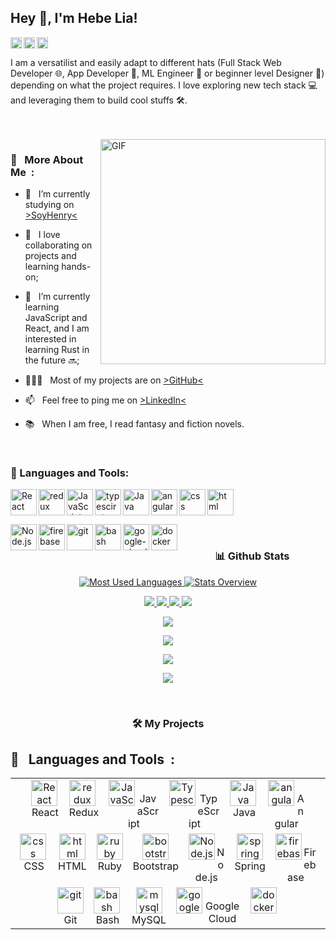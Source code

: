 ## Hey 👋, I'm Hebe Lia!

<a href='https://www.linkedin.com/in/hebelia/'><img align='left' alt="linkedin" src="https://raw.githubusercontent.com/hebelia/hebelia/561d474902b59c7429ec22bb73e225696c27b202/assets/linkedin.svg" height='18px'/></a>
<a href='https://twitter.com/jharahul98/'><img align='left' alt="twitter" src="https://raw.githubusercontent.com/hebelia/hebelia/561d474902b59c7429ec22bb73e225696c27b202/assets/twitter.svg" height='18px'/></a>
<a href='https://www.kaggle.com/rahuljha98/'><img alt="kaggle" src="https://raw.githubusercontent.com/hebelia/hebelia/561d474902b59c7429ec22bb73e225696c27b202/assets/kaggle.svg" height='18px'/></a>

I am a versatilist and easily adapt to different hats (Full Stack Web Developer 🌐, App Developer 📱, ML Engineer 🤖 or beginner level Designer 🎨) depending on what the project requires. I love exploring new tech stack 💻 and leveraging them to build cool stuffs 🛠️.

<br/>
<br/>

<img align="right" alt="GIF" src="https://raw.githubusercontent.com/hebelia/hebelia/assets/techstack.gif" width="360px"/>
  
### 🧐 &nbsp; More About Me &nbsp;:

- 🎯 &nbsp; I’m currently studying on [>SoyHenry<](https://www.soyhenry.com/)
- 🤝 &nbsp; I love collaborating on projects and learning hands-on;
- 🌱 &nbsp; I’m currently learning JavaScript and React, and I am interested in learning Rust in the future 🔜;
- 👨🏻‍💻 &nbsp; Most of my projects are on [>GitHub<](https://github.com/hebelia?tab=repositories)

- 📫 &nbsp; Feel free to ping me on [>LinkedIn<](https://www.linkedin.com/in/hebeliaromeu/)

- 📚 &nbsp; When I am free, I read fantasy and fiction novels.

<!-- - 🎨 &nbsp; Using [this svg](https://storyset.com/illustration/javascript-frameworks/amico) and Figma I made 👉
- 💬 &nbsp; Ask me about anything tech related, I am happy to help;
- 📝 &nbsp; Checkout my [resume](https://drive.google.com/file/d/1ZpR5pVBTnl_Qybq7GE3MGy1SB1JehVSE/view?usp=sharing)
-->

<br>

### 🔨 Languages and Tools:

<a href="https://reactjs.org/" target="_blank"> <img align="left" alt="React" height ="42px" src="https://raw.githubusercontent.com/hebelia/README_icons/main/language_and_tools/square/react/react.svg"></a>

<a href="https://redux.js.org/" target="_blank"> <img align="left" src="https://raw.githubusercontent.com/hebelia/README_icons/main/language_and_tools/square/redux/redux.svg" alt="redux" height="42px"/> </a>

<a href="https://developer.mozilla.org/en-US/docs/Web/JavaScript" target="_blank"> <img align="left" alt="JavaScript" height ="42px"  src="https://raw.githubusercontent.com/hebelia/README_icons/main/language_and_tools/square/javascript/javascript.svg"> </a>

<a href="https://www.typescriptlang.org/" target="_blank"><img align="left" alt="typescirpt" height ="42px" src="https://raw.githubusercontent.com/hebelia/README_icons/main/language_and_tools/square/typescript/typescript.svg"></a>

<a href="https://www.java.com" target="_blank"><img align="left" alt="Java" height ="42px" src="https://raw.githubusercontent.com/hebelia/README_icons/main/language_and_tools/square/java/java.svg"></a>

<a href="https://angular.io/" target="_blank"> <img align="left" src="https://raw.githubusercontent.com/hebelia/README_icons/main/language_and_tools/square/angular/angular.svg" alt="angular" height="42px"/> </a>

<a href="https://developer.mozilla.org/en-US/docs/Web/CSS" target="_blank"> <img align="left" src="https://raw.githubusercontent.com/hebelia/README_icons/main/language_and_tools/square/css/css.svg" alt="css" height="42px"/> </a>

<a href="https://developer.mozilla.org/en-US/docs/Web/HTML" target="_blank"> <img src="https://raw.githubusercontent.com/hebelia/README_icons/main/language_and_tools/square/html/html.svg" alt="html" height='42px'/> </a>

<a href="https://nodejs.org" target="_blank"><img align="left" alt="Node.js" height ="42px" src="https://raw.githubusercontent.com/hebelia/README_icons/main/language_and_tools/square/node/node.svg"></a>

<a href="https://firebase.google.com/" target="_blank"> <img align="left" src="https://raw.githubusercontent.com/hebelia/README_icons/main/language_and_tools/square/firebase/firebase.svg" alt="firebase" height ="42px"/> </a>

<a href="https://git-scm.com/" target="_blank"> <img src="https://raw.githubusercontent.com/hebelia/README_icons/main/language_and_tools/square/git-scm/git-scm.svg" align="left" alt="git" height='42px'/> </a>

<a href="https://www.gnu.org/software/bash/" target="_blank"><img align="left" alt="bash" height ="42px" src="https://raw.githubusercontent.com/hebelia/README_icons/main/language_and_tools/square/bash/bash.svg"></a>

<a href="https://cloud.google.com/" target="_blank"> <img align="left" src="https://raw.githubusercontent.com/hebelia/README_icons/main/language_and_tools/square/google-cloud/google-cloud.svg" alt="google-cloud" height="42px"/> </a>

<a href="https://www.docker.com/" target="_blank"> <img align="left" src="https://raw.githubusercontent.com/hebelia/README_icons/main/language_and_tools/square/docker/docker.svg" alt="docker" height="42px"/> </a>

<br>

<div align="center">

### 📊 Github Stats

<a href='https://github.com/hebelia/github-stats-transparent'>

![Most Used Languages](https://raw.githubusercontent.com/hebelia/github-stat/master/generated/languages.svg)
![Stats Overview](https://raw.githubusercontent.com/hebelia/github-stat/master/generated/overview.svg)

<div align="center">
<a href="https://github.com/hebelia/github-stat">

<img src="https://github.com/hebelia/github-stat/blob/master/generated/languages.svg#gh-dark-mode-only" />

<img src="https://github.com/hebelia/github-stat/blob/master/generated/overview.svg#gh-dark-mode-only" />

<img src="https://github.com/hebelia/github-stat/blob/master/generated/languages.svg#gh-light-mode-only" />
<img src="https://github.com/hebelia/github-stat/blob/master/generated/overview.svg#gh-light-mode-only" />

![](https://raw.githubusercontent.com/hebelia/github-stat/master/generated/languages.svg#gh-dark-mode-only)

![](https://raw.githubusercontent.com/hebelia/github-stat/master/generated/languages.svg#gh-light-mode-only)

![](https://raw.githubusercontent.com/hebelia/github-stat/master/generated/overview.svg#gh-dark-mode-only)

![](https://raw.githubusercontent.com/hebelia/github-stat/master/generated/overview.svg#gh-light-mode-only)

</a>
</div>

</a>
</div>

<br>

<div align="center">

### 🛠️ My Projects

</div>

## 🔨 &nbsp; Languages and Tools &nbsp;:

<table >
  <tr style="display: flex; flex-wrap: wrap; justify-content: center;" >
    <td align="center">
      <a href="https://reactjs.org/" target="_blank">
        <img align="left" alt="React" height="42px" src="https://raw.githubusercontent.com/hebelia/README_icons/main/language_and_tools/square/react/react.svg">
      </a><br>
      React
    </td>
    <td align="center">
      <a href="https://redux.js.org/" target="_blank">
        <img align="left" src="https://raw.githubusercontent.com/hebelia/README_icons/main/language_and_tools/square/redux/redux.svg" alt="redux" height="42px"/>
      </a><br>
      Redux
    </td>
    <td align="center">
      <a href="https://developer.mozilla.org/en-US/docs/Web/JavaScript" target="_blank">
        <img align="left" alt="JavaScript" height="42px" src="https://raw.githubusercontent.com/hebelia/README_icons/main/language_and_tools/square/javascript/javascript.svg">
      </a><br>
      JavaScript
    </td>
    <td align="center">
      <a href="https://www.typescriptlang.org/" target="_blank">
        <img align="left" alt="Typescript" height="42px" src="https://raw.githubusercontent.com/hebelia/README_icons/main/language_and_tools/square/typescript/typescript.svg">
      </a><br>
      TypeScript
    </td>
    <td align="center">
      <a href="https://www.java.com" target="_blank">
        <img align="left" alt="Java" height="42px" src="https://raw.githubusercontent.com/hebelia/README_icons/main/language_and_tools/square/java/java.svg">
      </a><br>
      Java
    </td>
    <td align="center">
      <a href="https://angular.io/" target="_blank">
        <img align="left" src="https://raw.githubusercontent.com/hebelia/README_icons/main/language_and_tools/square/angular/angular.svg" alt="angular" height="42px"/>
      </a><br>
      Angular
    </td>
    <td align="center">
      <a href="https://developer.mozilla.org/en-US/docs/Web/CSS" target="_blank">
        <img align="left" src="https://raw.githubusercontent.com/hebelia/README_icons/main/language_and_tools/square/css/css.svg" alt="css" height="42px"/>
      </a><br>
      CSS
    </td>
    <td align="center">
      <a href="https://developer.mozilla.org/en-US/docs/Web/HTML" target="_blank">
        <img src="https://raw.githubusercontent.com/hebelia/README_icons/main/language_and_tools/square/html/html.svg" alt="html" height="42px"/>
      </a><br>
      HTML
    </td>
    <td align="center">
      <a href="https://www.ruby-lang.org/en/" target="_blank">
        <img src="https://raw.githubusercontent.com/devicons/devicon/master/icons/ruby/ruby-original.svg" alt="ruby" width="42px" height="42px"/>
      </a><br>
      Ruby
    </td>
    <td align="center">
      <a href="https://getbootstrap.com" target="_blank" rel="noreferrer">
        <img src="https://raw.githubusercontent.com/devicons/devicon/master/icons/bootstrap/bootstrap-plain-wordmark.svg" alt="bootstrap" width="42px" height="42px"/>
      </a><br>
      Bootstrap
    </td>
    <td align="center">
      <a href="https://nodejs.org" target="_blank">
        <img align="left" alt="Node.js" height="42px" src="https://raw.githubusercontent.com/hebelia/README_icons/main/language_and_tools/square/node/node.svg">
      </a><br>
      Node.js
    </td>
    <td align="center">
      <a href="https://spring.io/" target="_blank" rel="noreferrer">
        <img src="https://www.vectorlogo.zone/logos/springio/springio-icon.svg" alt="spring" height="42px"/>
      </a><br>
      Spring
    </td>
    <td align="center">
      <a href="https://firebase.google.com/" target="_blank">
        <img align="left" src="https://raw.githubusercontent.com/hebelia/README_icons/main/language_and_tools/square/firebase/firebase.svg" alt="firebase" height="42px"/>
      </a><br>
      Firebase
    </td>
    <td align="center">
      <a href="https://git-scm.com/" target="_blank">
        <img src="https://raw.githubusercontent.com/hebelia/README_icons/main/language_and_tools/square/git-scm/git-scm.svg" alt="git" height="42px"/>
      </a><br>
      Git
    </td>
    <td align="center">
      <a href="https://www.gnu.org/software/bash/" target="_blank">
        <img align="left" alt="bash" height="42px" src="https://raw.githubusercontent.com/hebelia/README_icons/main/language_and_tools/square/bash/bash.svg">
      </a><br>
      Bash
    </td>
    <td align="center">
      <a href="https://www.mysql.com/" target="_blank" rel="noreferrer">
        <img src="https://raw.githubusercontent.com/devicons/devicon/master/icons/mysql/mysql-original-wordmark.svg" alt="mysql" width="42px" height="42px"/>
      </a><br>
      MySQL
    </td>
    <td align="center">
      <a href="https://cloud.google.com/" target="_blank">
        <img align="left" src="https://raw.githubusercontent.com/hebelia/README_icons/main/language_and_tools/square/google-cloud/google-cloud.svg" alt="google-cloud" height="42px"/>
      </a><br>
      Google Cloud
    </td>
    <td align="center">
      <a href="https://www.docker.com/" target="_blank">
        <img align="left" src="https://raw.githubusercontent.com/hebelia/README_icons/main/language_and_tools/square/docker/docker.svg" alt="docker" height="42px"/>
      </a><br>
      </td>

  </tr>

</table>
